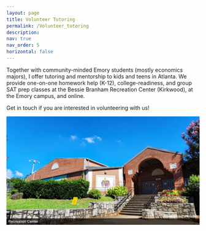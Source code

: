 ```yaml
---
layout: page
title: Volunteer Tutoring
permalink: /Volunteer_tutoring
description: 
nav: true
nav_order: 5 
horizontal: false
---
```


Together with community-minded Emory students (mostly economics majors), I offer tutoring and mentorship to kids and teens in Atlanta. We provide one-on-one homework help (K-12), college-readiness, and group SAT prep classes at the Bessie Branham Recreation Center (Kirkwood), at the Emory campus, and online.

Get in touch if you are interested in volunteering with us! 

![Alt text description](/assets/img/Bessie-Branham-Park-Fulton-Recreation-Center.jpg)